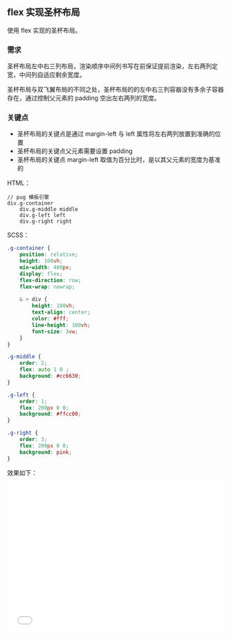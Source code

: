 ## flex 实现圣杯布局

使用 flex 实现的圣杯布局。

### 需求

圣杯布局左中右三列布局，渲染顺序中间列书写在前保证提前渲染，左右两列定宽，中间列自适应剩余宽度。

圣杯布局与双飞翼布局的不同之处，圣杯布局的的左中右三列容器没有多余子容器存在，通过控制父元素的 padding 空出左右两列的宽度。

### 关键点

+ 圣杯布局的关键点是通过 margin-left 与 left 属性将左右两列放置到准确的位置
+ 圣杯布局的关键点父元素需要设置 padding
+ 圣杯布局的关键点 margin-left 取值为百分比时，是以其父元素的宽度为基准的

HTML：

```pug
// pug 模板引擎
div.g-container
    div.g-middle middle
    div.g-left left
    div.g-right right
```

SCSS：
```scss
.g-container {
    position: relative;
    height: 100vh;
    min-width: 400px;
    display: flex;
    flex-direction: row;
    flex-wrap: nowrap;
    
    & > div {
        height: 100vh;
        text-align: center;
        color: #fff;
        line-height: 100vh;
        font-size: 3vw;
    }
}

.g-middle {
    order: 2;
    flex: auto 1 0 ;
    background: #cc6630;
}

.g-left {
    order: 1;
    flex: 200px 0 0;
    background: #ffcc00;
}

.g-right {
    order: 3;
    flex: 200px 0 0;
    background: pink;
}

```

效果如下：

<iframe height='350' scrolling='no' title='圣杯布局（flex）' src='//codepen.io/Chokcoco/embed/GYyNGw/?height=265&theme-id=0&default-tab=result' frameborder='no' allowtransparency='true' allowfullscreen='true' style='width: 100%;'>See the Pen <a href='https://codepen.io/Chokcoco/pen/GYyNGw/'>圣杯布局（flex）</a> by Chokcoco (<a href='https://codepen.io/Chokcoco'>@Chokcoco</a>) on <a href='https://codepen.io'>CodePen</a>.
</iframe>